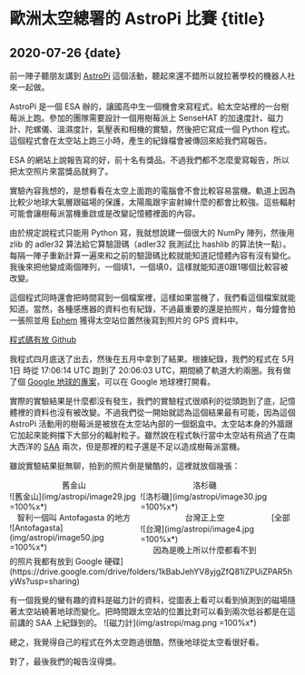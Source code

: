 # 歐洲太空總署的 AstroPi 比賽 {title}
## 2020-07-26 {date}

前一陣子聽朋友講到 [AstroPi](http://www.esa.int/Education/AstroPI) 這個活動，聽起來還不錯所以就拉著學校的機器人社來一起做。

AstroPi 是一個 ESA 辦的，讓國高中生一個機會來寫程式，給太空站裡的一台樹莓派上跑。參加的團隊需要設計一個用樹莓派上 SenseHAT 的加速度計、磁力計、陀螺儀、溫濕度計，氣壓表和相機的實驗，然後把它寫成一個 Python 程式。這個程式會在太空站上跑三小時，產生的紀錄檔會被傳回來給我們寫報告。

ESA 的網站上說報告寫的好，前十名有獎品。不過我們都不怎麼愛寫報告，所以把太空照片來當獎品就夠了。

實驗內容我想的，是想看看在太空上面跑的電腦會不會比較容易當機。軌道上因為比較少地球大氣層跟磁場的保護，太陽風跟宇宙射線什麼的都會比較強。這些輻射可能會讓樹莓派當機重啟或是改變記憶體裡面的內容。

由於規定說程式只能用 Python 寫，我就想說建一個很大的 NumPy 陣列，然後用 zlib 的 adler32 算法給它算驗證碼（adler32 我測試比 hashlib 的算法快一點）。每隔一陣子重新計算一遍來和之前的驗證碼比較就能知道記憶體內容有沒有變化。我後來把他變成兩個陣列，一個填1，一個填0，這樣就能知道0跟1哪個比較容被改變。

這個程式同時還會把時間寫到一個檔案裡，這樣如果當機了，我們看這個檔案就能知道。當然，各種感應器的資料也有紀錄，不過最重要的還是拍照片，每分鐘會拍一張照並用 [Ephem](https://pypi.org/project/ephem/) 獲得太空站位置然後寫到照片的 GPS 資料中。

[程式碼有放 Github](https://github.com/RoyalBayRobotics/AstroPi)

我程式四月底送了出去，然後在五月中拿到了結果。根據紀錄，我們的程式在 5月1日 時從 17:06:14 UTC 跑到了 20:06:03 UTC，期間繞了軌道大約兩圈。我有做了個 [Google 地球的專案](https://drive.google.com/file/d/1G37ZwWSXPqa0U6kU40oxZGgMFa1y9MJ8/view?usp=sharing)，可以在 Google 地球裡打開看。

實際的實驗結果是什麼都沒有發生，我們的實驗程式很順利的從頭跑到了底，記憶體裡的資料也沒有被改變。不過我們從一開始就認為這個結果最有可能，因為這個 AstroPi 活動用的樹莓派是被放在太空站內部的一個鋁盒中。太空站本身的外牆跟它加起來能夠擋下大部分的輻射粒子。雖然說在程式執行當中太空站有飛過了在南大西洋的 [SAA](https://en.wikipedia.org/wiki/South_Atlantic_Anomaly) 兩次，但是那裡的粒子還是不足以造成樹莓派當機。

雖說實驗結果挺無聊，拍到的照片倒是蠻酷的，這裡就放個幾張：
<div markdown=1 style="display: inline-block; width: 45%; vertical-align: top">
<center>舊金山</center>
![舊金山](img/astropi/image29.jpg =100%x*)
</div>
<div markdown=1 style="display: inline-block; width: 45%; vertical-align: top">
<center>洛杉磯</center>
![洛杉磯](img/astropi/image30.jpg =100%x*)
</div>
<div markdown=1 style="display: inline-block; width: 45%; vertical-align: top">
<center>智利一個叫 Antofagasta 的地方</center>
![Antofagasta](img/astropi/image50.jpg =100%x*)
</div>
<div markdown=1 style="display: inline-block; width: 45%; vertical-align: top">
<center>台灣正上空</center>
![台灣](img/astropi/image4.jpg =100%x*)
<center>因為是晚上所以什麼都看不到</center>
</div>
[全部的照片我都有放到 Google 硬碟](https://drive.google.com/drive/folders/1kBabJehYV8yjgZfQ81lZPUiZPAR5hyWs?usp=sharing)

有一個我覺的蠻有趣的資料是磁力計的資料，從圖表上看可以看到偵測到的磁場隨著太空站繞著地球而變化。把時間跟太空站的位置比對可以看到兩次低谷都是在這前講的 SAA 上紀錄到的。
![磁力計](img/astropi/mag.png =100%x*)

總之，我覺得自己的程式在外太空跑過很酷，然後地球從太空看很好看。

對了，最後我們的報告沒得獎。
